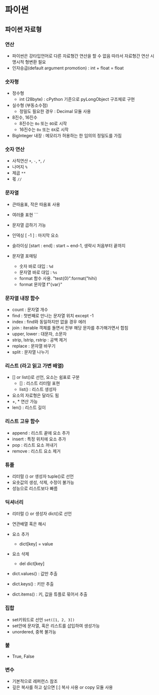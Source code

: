# 파이썬

## 파이썬 자료형

### 연산

- 파이썬은 강타입언어로 다른 자료형간 연산을 할 수 없음 따라서 자료형간 연산 시 명시적 형변환 필요
- 인자승급(default argument promotion) : int + float = float

### 숫자형

- 정수형
  - int (28byte) : cPython 기준으로 pyLongObject 구조체로 구현
- 실수형 (부동소수점)
  - 정밀도 필요한 경우 : Decimal 모듈 사용
- 8진수, 16진수
  - 8진수는 `0o` 또는 `0O`로 시작
  - 16진수는 `0x` 또는 `0X`로 시작
- BigInteger 내장 : 메모리가 허용하는 한 임의의 정밀도를 가짐

### 숫자 연산

- 사칙연산 `+`, `-`, `*`, `/`
- 나머지 `%`
- 제곱 `**`
- 몫 `//`

### 문자열

- 큰따옴표, 작은 따옴표 사용
- 여러줄 표현 ```
- 문자열 곱하기 가능
- 인덱싱 [ -1 ] : 마지막 요소
- 슬라이싱 [start : end] : start ~ end-1, 생략시 처음부터 끝까지
- 문자열 포매팅

  - 숫자 바로 대입 : `%d`
  - 문자열 바로 대입 : `%s`
  - format 함수 사용. "test{0}".format("hihi)
  - format 문자열 f"{var}"

### 문자열 내장 함수

- count : 문자열 개수
- find : 첫번째로 만나는 문자열 위치 except -1
- index : find와 동일하지만 없을 경우 에러
- join : iterable 객체를 돌면서 전부 해당 문자를 추가해가면서 합침
- upper, lower : 대문자, 소문자
- strip, lstrip, rstrip : 공백 제거
- replace : 문자열 바꾸기
- split : 문자열 나누기

### 리스트 (라고 읽고 가변 배열)

- [] or list()로 선언, 요소는 쉼표로 구분
  - [] : 리스트 리터럴 표현
  - list() : 리스트 생성자
- 요소의 자료형은 달라도 됨
- +, \* 연산 가능
- len() : 리스트 길이

### 리스트 고유 함수

- append : 리스트 끝에 요소 추가
- insert : 특정 위치에 요소 추가
- pop : 리스트 요소 꺼내기
- remove : 리스트 요소 제거

### 튜플

- 리터럴 () or 생성자 tuple()로 선언
- 요솟값의 생성, 삭제, 수정이 불가능
- 성능으로 리스트보다 빠름

### 딕셔너리

- 리터럴 {} or 생성자 dict()로 선언
- 연관배열 혹은 해시
- 요소 추가
  - dict[key] = value
- 요소 삭제

  - del dict[key]

- dict.values() : 값만 추출
- dict.keys() : 키만 추출
- dict.items() : 키, 값을 튜플로 묶어서 추출

### 집합

- set키워드로 선언 `set([1, 2, 3])`
- set안에 문자열, 혹은 리스트를 삽입하여 생성가능
- unordered, 중복 불가능

### 불

- True, False

### 변수

- 기본적으로 레퍼런스 참조
- 깊은 복사를 하고 싶으면 [:] 복사 사용 or copy 모듈 사용
